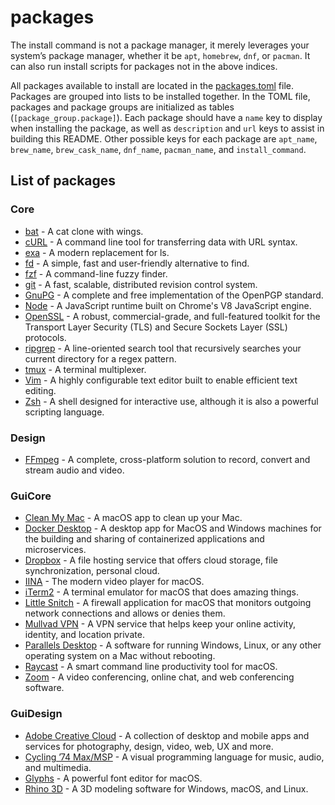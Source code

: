 # packages
The install command is not a package manager, it merely leverages your system’s package manager,
whether it be `apt`, `homebrew`, `dnf`, or `pacman`. It can also run install scripts for packages
not in the above indices.

All packages available to install are located in the [packages.toml](packages.toml) file. Packages
are grouped into lists to be installed together. In the TOML file, packages and package groups are
initialized as tables (`[package_group.package]`). Each package should have a `name` key to display
when installing the package, as well as `description` and `url` keys to assist in building this
README. Other possible keys for each package are `apt_name`, `brew_name`, `brew_cask_name`,
`dnf_name`, `pacman_name`, and `install_command`.

## List of packages
### Core
- [bat](https://github.com/sharkdp/bat) - A cat clone with wings.
- [cURL](https://curl.se/) - A command line tool for transferring data with URL syntax.
- [exa](https://the.exa.website/) - A modern replacement for ls.
- [fd](https://github.com/sharkdp/fd) - A simple, fast and user-friendly alternative to find.
- [fzf](https://github.com/junegunn/fzf) - A command-line fuzzy finder.
- [git](https://git-scm.com/) - A fast, scalable, distributed revision control system.
- [GnuPG](https://gnupg.org/) - A complete and free implementation of the OpenPGP standard.
- [Node](https://nodejs.org/) - A JavaScript runtime built on Chrome's V8 JavaScript engine.
- [OpenSSL](https://www.openssl.org/) - A robust, commercial-grade, and full-featured toolkit for the Transport Layer Security (TLS) and Secure Sockets Layer (SSL) protocols.
- [ripgrep](https://github.com/BurntSushi/ripgrep) - A line-oriented search tool that recursively searches your current directory for a regex pattern.
- [tmux](https://github.com/tmux/tmux) - A terminal multiplexer.
- [Vim](https://www.vim.org/) - A highly configurable text editor built to enable efficient text editing.
- [Zsh](https://www.zsh.org/) - A shell designed for interactive use, although it is also a powerful scripting language.

### Design
- [FFmpeg](https://ffmpeg.org/) - A complete, cross-platform solution to record, convert and stream audio and video.

### GuiCore
- [Clean My Mac](https://macpaw.com/cleanmymac) - A macOS app to clean up your Mac.
- [Docker Desktop](https://www.docker.com/products/docker-desktop) - A desktop app for MacOS and Windows machines for the building and sharing of containerized applications and microservices.
- [Dropbox](https://www.dropbox.com/) - A file hosting service that offers cloud storage, file synchronization, personal cloud.
- [IINA](https://iina.io/) - The modern video player for macOS.
- [iTerm2](https://iterm2.com/) - A terminal emulator for macOS that does amazing things.
- [Little Snitch](https://www.obdev.at/products/littlesnitch/index.html) - A firewall application for macOS that monitors outgoing network connections and allows or denies them.
- [Mullvad VPN](https://mullvad.net/en/) - A VPN service that helps keep your online activity, identity, and location private.
- [Parallels Desktop](https://www.parallels.com/products/desktop/) - A software for running Windows, Linux, or any other operating system on a Mac without rebooting.
- [Raycast](https://raycast.com/) - A smart command line productivity tool for macOS.
- [Zoom](https://zoom.us/) - A video conferencing, online chat, and web conferencing software.

### GuiDesign
- [Adobe Creative Cloud](https://www.adobe.com/creativecloud.html) - A collection of desktop and mobile apps and services for photography, design, video, web, UX and more.
- [Cycling ’74 Max/MSP](https://cycling74.com/products/max/) - A visual programming language for music, audio, and multimedia.
- [Glyphs](https://glyphsapp.com/) - A powerful font editor for macOS.
- [Rhino 3D](https://www.rhino3d.com/) - A 3D modeling software for Windows, macOS, and Linux.